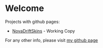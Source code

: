 # Welcome
Projects with github pages:
- [NovaDriftSkins](https://areon546.github.io/NovaDriftSkins/) - Working Copy
<!-- - [Free Minecraft Server](https://areon546.github.io/free-oracle-minecraft-server/) - In progress -->

For any other info, please visit [my github page](https://github.com/areon546)
